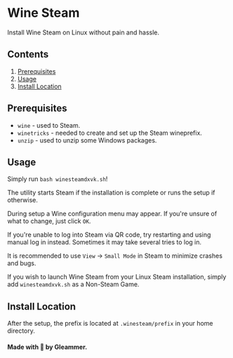# Wine Steam

Install Wine Steam on Linux without pain and hassle.

## Contents
1. [Prerequisites](#prerequisites)
2. [Usage](#usage)
3. [Install Location](#install-location)

## Prerequisites

- `wine` - used to Steam.
- `winetricks` - needed to create and set up the Steam wineprefix.
- `unzip` - used to unzip some Windows packages.

## Usage

Simply run `bash winesteamdxvk.sh`!

The utility starts Steam if the installation is complete or runs the setup if otherwise.

During setup a Wine configuration menu may appear. If you're unsure of what to change, just click `OK`.

If you're unable to log into Steam via QR code, try restarting and using manual log in instead. Sometimes it may take several tries to log in.

It is recommended to use `View` -> `Small Mode` in Steam to minimize crashes and bugs.

If you wish to launch Wine Steam from your Linux Steam installation, simply add `winesteamdxvk.sh` as a Non-Steam Game.

## Install Location

After the setup, the prefix is located at `.winesteam/prefix` in your home directory.

#### Made with 💜 by Gleammer.
